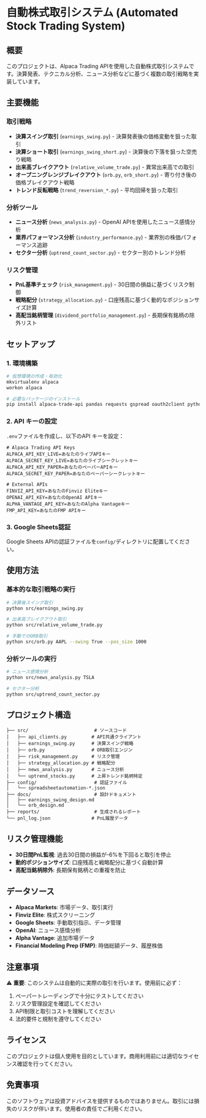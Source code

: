 # 自動株式取引システム (Automated Stock Trading System)

## 概要

このプロジェクトは、Alpaca Trading APIを使用した自動株式取引システムです。決算発表、テクニカル分析、ニュース分析などに基づく複数の取引戦略を実装しています。

## 主要機能

### 取引戦略
- **決算スイング取引** (`earnings_swing.py`) - 決算発表後の価格変動を狙った取引
- **決算ショート取引** (`earnings_swing_short.py`) - 決算後の下落を狙った空売り戦略  
- **出来高ブレイクアウト** (`relative_volume_trade.py`) - 異常出来高での取引
- **オープニングレンジブレイクアウト** (`orb.py`, `orb_short.py`) - 寄り付き後の価格ブレイクアウト戦略
- **トレンド反転戦略** (`trend_reversion_*.py`) - 平均回帰を狙った取引

### 分析ツール
- **ニュース分析** (`news_analysis.py`) - OpenAI APIを使用したニュース感情分析
- **業界パフォーマンス分析** (`industry_performance.py`) - 業界別の株価パフォーマンス追跡
- **セクター分析** (`uptrend_count_sector.py`) - セクター別のトレンド分析

### リスク管理
- **PnL基準チェック** (`risk_management.py`) - 30日間の損益に基づくリスク制御
- **戦略配分** (`strategy_allocation.py`) - 口座残高に基づく動的なポジションサイズ計算
- **高配当銘柄管理** (`dividend_portfolio_management.py`) - 長期保有銘柄の除外リスト

## セットアップ

### 1. 環境構築
```bash
# 仮想環境の作成・有効化
mkvirtualenv alpaca
workon alpaca

# 必要なパッケージのインストール
pip install alpaca-trade-api pandas requests gspread oauth2client python-dotenv openai yfinance
```

### 2. API キーの設定
`.env`ファイルを作成し、以下のAPI キーを設定：

```env
# Alpaca Trading API Keys
ALPACA_API_KEY_LIVE=あなたのライブAPIキー
ALPACA_SECRET_KEY_LIVE=あなたのライブシークレットキー
ALPACA_API_KEY_PAPER=あなたのペーパーAPIキー  
ALPACA_SECRET_KEY_PAPER=あなたのペーパーシークレットキー

# External APIs
FINVIZ_API_KEY=あなたのFinviz Eliteキー
OPENAI_API_KEY=あなたのOpenAI APIキー
ALPHA_VANTAGE_API_KEY=あなたのAlpha Vantageキー
FMP_API_KEY=あなたのFMP APIキー
```

### 3. Google Sheets認証
Google Sheets APIの認証ファイルを`config/`ディレクトリに配置してください。

## 使用方法

### 基本的な取引戦略の実行
```bash
# 決算後スイング取引
python src/earnings_swing.py

# 出来高ブレイクアウト取引
python src/relative_volume_trade.py

# 手動でのORB取引
python src/orb.py AAPL --swing True --pos_size 1000
```

### 分析ツールの実行
```bash
# ニュース感情分析
python src/news_analysis.py TSLA

# セクター分析
python src/uptrend_count_sector.py
```

## プロジェクト構造

```
├── src/                        # ソースコード
│   ├── api_clients.py         # API共通クライアント
│   ├── earnings_swing.py      # 決算スイング戦略
│   ├── orb.py                 # ORB取引エンジン
│   ├── risk_management.py     # リスク管理
│   ├── strategy_allocation.py # 戦略配分
│   ├── news_analysis.py       # ニュース分析
│   └── uptrend_stocks.py      # 上昇トレンド銘柄特定
├── config/                     # 認証ファイル
│   └── spreadsheetautomation-*.json
├── docs/                       # 設計ドキュメント
│   ├── earnings_swing_design.md
│   └── orb_design.md
├── reports/                    # 生成されるレポート
└── pnl_log.json               # PnL履歴データ
```

## リスク管理機能

- **30日間PnL監視**: 過去30日間の損益が-6%を下回ると取引を停止
- **動的ポジションサイズ**: 口座残高と戦略配分に基づく自動計算
- **高配当銘柄除外**: 長期保有銘柄との重複を防止

## データソース

- **Alpaca Markets**: 市場データ、取引実行
- **Finviz Elite**: 株式スクリーニング
- **Google Sheets**: 手動取引指示、データ管理
- **OpenAI**: ニュース感情分析
- **Alpha Vantage**: 追加市場データ
- **Financial Modeling Prep (FMP)**: 時価総額データ、履歴株価

## 注意事項

⚠️ **重要**: このシステムは自動的に実際の取引を行います。使用前に必ず：

1. ペーパートレーディングで十分にテストしてください
2. リスク管理設定を確認してください  
3. API制限と取引コストを理解してください
4. 法的要件と規制を遵守してください

## ライセンス

このプロジェクトは個人使用を目的としています。商用利用前には適切なライセンス確認を行ってください。

## 免責事項

このソフトウェアは投資アドバイスを提供するものではありません。取引には損失のリスクが伴います。使用者の責任でご利用ください。